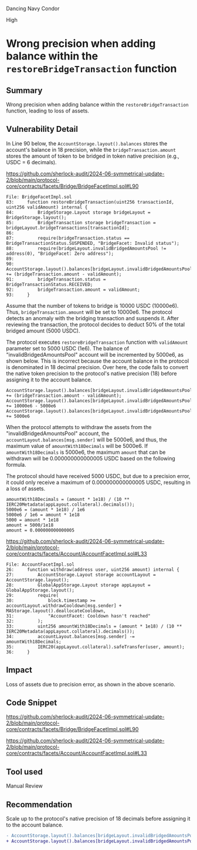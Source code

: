 Dancing Navy Condor

High

# Wrong precision when adding balance within the `restoreBridgeTransaction` function

## Summary

Wrong precision when adding balance within the `restoreBridgeTransaction` function, leading to loss of assets.

## Vulnerability Detail

In Line 90 below, the `AccountStorage.layout().balances` stores the account's balance in 18 precision, while the `bridgeTransaction.amount` stores the amount of token to be bridged in token native precision (e.g., USDC = 6 decimals).

https://github.com/sherlock-audit/2024-06-symmetrical-update-2/blob/main/protocol-core/contracts/facets/Bridge/BridgeFacetImpl.sol#L90

```solidity
File: BridgeFacetImpl.sol
83: 	function restoreBridgeTransaction(uint256 transactionId, uint256 validAmount) internal {
84: 		BridgeStorage.Layout storage bridgeLayout = BridgeStorage.layout();
85: 		BridgeTransaction storage bridgeTransaction = bridgeLayout.bridgeTransactions[transactionId];
86: 
87: 		require(bridgeTransaction.status == BridgeTransactionStatus.SUSPENDED, "BridgeFacet: Invalid status");
88: 		require(bridgeLayout.invalidBridgedAmountsPool != address(0), "BridgeFacet: Zero address");
89: 
90: 		AccountStorage.layout().balances[bridgeLayout.invalidBridgedAmountsPool] += (bridgeTransaction.amount - validAmount);
91: 		bridgeTransaction.status = BridgeTransactionStatus.RECEIVED;
92: 		bridgeTransaction.amount = validAmount;
93: 	}
```

Assume that the number of tokens to bridge is 10000 USDC (10000e6). Thus, `bridgeTransaction.amount` will be set to 10000e6. The protocol detects an anomaly with the bridging transaction and suspends it. After reviewing the transaction, the protocol decides to deduct 50% of the total bridged amount (5000 USDC).

The protocol executes `restoreBridgeTransaction` function with `validAmount` parameter set to 5000 USDC (1e6). The balance of "invalidBridgedAmountsPool" account will be incremented by 5000e6, as shown below. This is incorrect because the account balance in the protocol is denominated in 18 decimal precision. Over here, the code fails to convert the native token precision to the protocol's native precision (18) before assigning it to the account balance.

```solidity
AccountStorage.layout().balances[bridgeLayout.invalidBridgedAmountsPool] += (bridgeTransaction.amount - validAmount);
AccountStorage.layout().balances[bridgeLayout.invalidBridgedAmountsPool] += 10000e6 - 5000e6
AccountStorage.layout().balances[bridgeLayout.invalidBridgedAmountsPool] += 5000e6
```

When the protocol attempts to withdraw the assets from the "invalidBridgedAmountsPool" account, the `accountLayout.balances[msg.sender]` will be 5000e6, and thus, the maximum value of `amountWith18Decimals` will be 5000e6. If `amountWith18Decimals` is 5000e6, the maximum `amount` that can be withdrawn will be 0.000000000000005 USDC based on the following formula. 

The protocol should have received 5000 USDC, but due to a precision error, it could only receive a maximum of 0.000000000000005 USDC, resulting in a loss of assets.

```solidity
amountWith18Decimals = (amount * 1e18) / (10 ** IERC20Metadata(appLayout.collateral).decimals());
5000e6 = (amount * 1e18) / 1e6
5000e6 / 1e6 = amount * 1e18
5000 = amount * 1e18
amount = 5000/1e18
amount = 0.000000000000005
```
https://github.com/sherlock-audit/2024-06-symmetrical-update-2/blob/main/protocol-core/contracts/facets/Account/AccountFacetImpl.sol#L33

```solidity
File: AccountFacetImpl.sol
26: 	function withdraw(address user, uint256 amount) internal {
27: 		AccountStorage.Layout storage accountLayout = AccountStorage.layout();
28: 		GlobalAppStorage.Layout storage appLayout = GlobalAppStorage.layout();
29: 		require(
30: 			block.timestamp >= accountLayout.withdrawCooldown[msg.sender] + MAStorage.layout().deallocateCooldown,
31: 			"AccountFacet: Cooldown hasn't reached"
32: 		);
33: 		uint256 amountWith18Decimals = (amount * 1e18) / (10 ** IERC20Metadata(appLayout.collateral).decimals());
34: 		accountLayout.balances[msg.sender] -= amountWith18Decimals;
35: 		IERC20(appLayout.collateral).safeTransfer(user, amount);
36: 	}
```

## Impact

Loss of assets due to precision error, as shown in the above scenario.

## Code Snippet

https://github.com/sherlock-audit/2024-06-symmetrical-update-2/blob/main/protocol-core/contracts/facets/Bridge/BridgeFacetImpl.sol#L90

https://github.com/sherlock-audit/2024-06-symmetrical-update-2/blob/main/protocol-core/contracts/facets/Account/AccountFacetImpl.sol#L33

## Tool used

Manual Review

## Recommendation

Scale up to the protocol's native precision of 18 decimals before assigning it to the account balance.

```diff
- AccountStorage.layout().balances[bridgeLayout.invalidBridgedAmountsPool] += (bridgeTransaction.amount - validAmount);
+ AccountStorage.layout().balances[bridgeLayout.invalidBridgedAmountsPool] += ((bridgeTransaction.amount - validAmount) * 1e18) / (10 ** IERC20Metadata(appLayout.collateral).decimals());
```